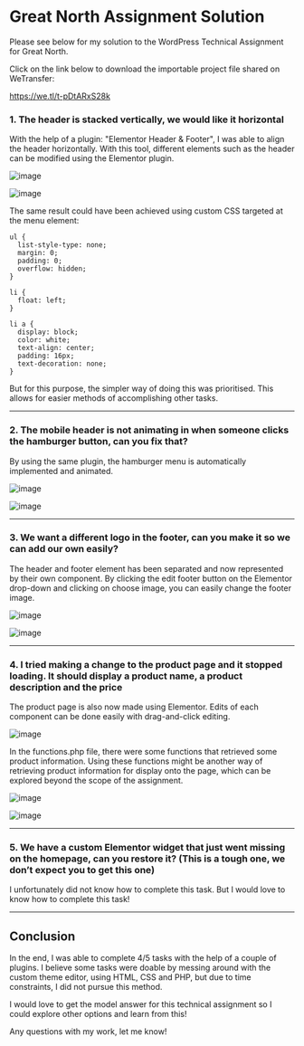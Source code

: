 # Great North Assignment Solution

Please see below for my solution to the WordPress Technical Assignment for Great North.

Click on the link below to download the importable project file shared on WeTransfer:

https://we.tl/t-pDtARxS28k

### 1. The header is stacked vertically, we would like it horizontal
With the help of a plugin: "Elementor Header & Footer", I was able to align the header horizontally. With this tool,
different elements such as the header can be modified using the Elementor plugin.

![image](https://github.com/rorense/Great-North-Assignment/assets/103559314/a8737472-438b-4d7c-a24f-000d0d3088c0)

![image](https://github.com/rorense/Great-North-Assignment/assets/103559314/bf801ffe-f1aa-43f3-93e9-4a68067ae22b)

The same result could have been achieved using custom CSS targeted at the menu element:

```
ul {
  list-style-type: none;
  margin: 0;
  padding: 0;
  overflow: hidden;
}

li {
  float: left;
}

li a {
  display: block;
  color: white;
  text-align: center;
  padding: 16px;
  text-decoration: none;
}

```
But for this purpose, the simpler way of doing this was prioritised. This allows for easier methods of accomplishing other tasks.

---
  
### 2. The mobile header is not animating in when someone clicks the hamburger button, can you fix that?
By using the same plugin, the hamburger menu is automatically implemented and animated.

![image](https://github.com/rorense/Great-North-Assignment/assets/103559314/8046904d-b49b-4fb8-ba63-cf1e34cd1b43)

![image](https://github.com/rorense/Great-North-Assignment/assets/103559314/689e53c7-f9c3-4a5d-a928-31791dbca2bc)

---

### 3. We want a different logo in the footer, can you make it so we can add our own easily?
The header and footer element has been separated and now represented by their own component. By clicking the edit footer button on the Elementor drop-down and clicking on choose image, you can easily change the footer image.

![image](https://github.com/rorense/Great-North-Assignment/assets/103559314/90a3d797-a7ee-49f8-a140-c4e6968dea49)

![image](https://github.com/rorense/Great-North-Assignment/assets/103559314/eff13fe4-2a6a-4751-bce9-bebba0dde142)

---

### 4. I tried making a change to the product page and it stopped loading. It should display a product name, a product description and the price

The product page is also now made using Elementor. Edits of each component can be done easily with drag-and-click editing.

![image](https://github.com/rorense/Great-North-Assignment/assets/103559314/2f2eaa71-24c1-4d00-9d5c-4aeef3cc5d74)

In the functions.php file, there were some functions that retrieved some product information. Using these functions might be another way of retrieving product information for display onto the page, which can be explored beyond the scope of the assignment.

![image](https://github.com/rorense/Great-North-Assignment/assets/103559314/ae2df0ac-d598-4112-8077-fe3281aba590)

![image](https://github.com/rorense/Great-North-Assignment/assets/103559314/2fd6b34f-cb59-4899-8026-2babf6fe8a4b)

---

### 5. We have a custom Elementor widget that just went missing on the homepage, can you restore it? (This is a tough one, we don’t expect you to get this one)

I unfortunately did not know how to complete this task. But I would love to know how to complete this task!

---

## Conclusion

In the end, I was able to complete 4/5 tasks with the help of a couple of plugins. I believe some tasks were doable by messing around with the custom theme editor, using HTML, CSS and PHP, but due to time constraints, I did not pursue this method. 

I would love to get the model answer for this technical assignment so I could explore other options and learn from this!

Any questions with my work, let me know!
